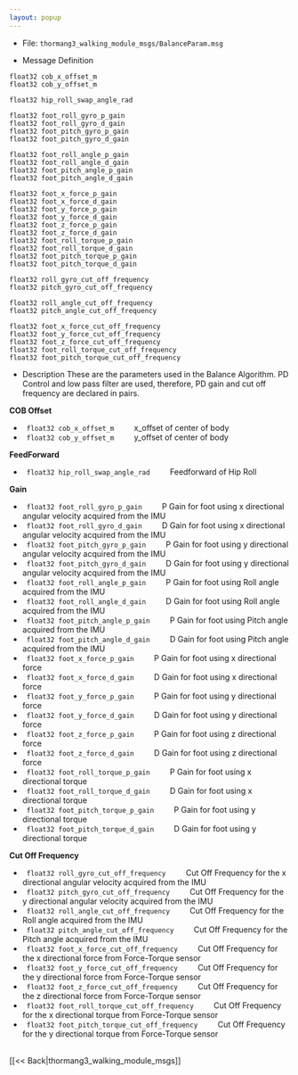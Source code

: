 ```yaml
---
layout: popup
---
```


- File: `thormang3_walking_module_msgs/BalanceParam.msg`

- Message Definition
 ```
 float32 cob_x_offset_m
 float32 cob_y_offset_m

 float32 hip_roll_swap_angle_rad

 float32 foot_roll_gyro_p_gain
 float32 foot_roll_gyro_d_gain
 float32 foot_pitch_gyro_p_gain
 float32 foot_pitch_gyro_d_gain

 float32 foot_roll_angle_p_gain
 float32 foot_roll_angle_d_gain
 float32 foot_pitch_angle_p_gain
 float32 foot_pitch_angle_d_gain

 float32 foot_x_force_p_gain
 float32 foot_x_force_d_gain
 float32 foot_y_force_p_gain
 float32 foot_y_force_d_gain
 float32 foot_z_force_p_gain
 float32 foot_z_force_d_gain
 float32 foot_roll_torque_p_gain
 float32 foot_roll_torque_d_gain
 float32 foot_pitch_torque_p_gain
 float32 foot_pitch_torque_d_gain

 float32 roll_gyro_cut_off_frequency
 float32 pitch_gyro_cut_off_frequency

 float32 roll_angle_cut_off_frequency
 float32 pitch_angle_cut_off_frequency

 float32 foot_x_force_cut_off_frequency
 float32 foot_y_force_cut_off_frequency
 float32 foot_z_force_cut_off_frequency
 float32 foot_roll_torque_cut_off_frequency
 float32 foot_pitch_torque_cut_off_frequency
 ```

- Description
These are the parameters used in the Balance Algorithm.
PD Control and low pass filter are used, therefore, PD gain and cut off frequency are declared in pairs.

**COB Offset**
* ` float32 cob_x_offset_m`
&emsp;&emsp; x_offset of center of body
* ` float32 cob_y_offset_m`
&emsp;&emsp; y_offset of center of body


**FeedForward**
* ` float32 hip_roll_swap_angle_rad`
&emsp;&emsp; Feedforward of Hip Roll


**Gain**
* ` float32 foot_roll_gyro_p_gain`
&emsp;&emsp; P Gain for foot using x directional angular velocity acquired from the IMU
* ` float32 foot_roll_gyro_d_gain`
&emsp;&emsp; D Gain for foot using x directional angular velocity acquired from the IMU
* ` float32 foot_pitch_gyro_p_gain`
&emsp;&emsp; P Gain for foot using y directional angular velocity acquired from the IMU
* ` float32 foot_pitch_gyro_d_gain`
&emsp;&emsp; D Gain for foot using y directional angular velocity acquired from the IMU
* ` float32 foot_roll_angle_p_gain`
&emsp;&emsp; P Gain for foot using Roll angle acquired from the IMU
* ` float32 foot_roll_angle_d_gain`
&emsp;&emsp; D Gain for foot using Roll angle acquired from the IMU
* ` float32 foot_pitch_angle_p_gain`
&emsp;&emsp; P Gain for foot using Pitch angle acquired from the IMU
* ` float32 foot_pitch_angle_d_gain`
&emsp;&emsp; D Gain for foot using Pitch angle acquired from the IMU
* ` float32 foot_x_force_p_gain`
&emsp;&emsp; P Gain for foot using x directional force
* ` float32 foot_x_force_d_gain`
&emsp;&emsp; D Gain for foot using x directional force
* ` float32 foot_y_force_p_gain`
&emsp;&emsp; P Gain for foot using y directional force
* ` float32 foot_y_force_d_gain`
&emsp;&emsp; D Gain for foot using y directional force
* ` float32 foot_z_force_p_gain`
&emsp;&emsp; P Gain for foot using z directional force
* ` float32 foot_z_force_d_gain`
&emsp;&emsp; D Gain for foot using z directional force
* ` float32 foot_roll_torque_p_gain`
&emsp;&emsp; P Gain for foot using x directional torque
* ` float32 foot_roll_torque_d_gain`
&emsp;&emsp; D Gain for foot using x directional torque
* ` float32 foot_pitch_torque_p_gain`
&emsp;&emsp; P Gain for foot using y directional torque
* ` float32 foot_pitch_torque_d_gain`
&emsp;&emsp; D Gain for foot using y directional torque


**Cut Off Frequency**
* ` float32 roll_gyro_cut_off_frequency`
&emsp;&emsp; Cut Off Frequency for the x directional angular velocity acquired from the IMU
* ` float32 pitch_gyro_cut_off_frequency`
&emsp;&emsp; Cut Off Frequency for the y directional angular velocity acquired from the IMU
* ` float32 roll_angle_cut_off_frequency`
&emsp;&emsp; Cut Off Frequency for the Roll angle acquired from the IMU
* ` float32 pitch_angle_cut_off_frequency`
&emsp;&emsp; Cut Off Frequency for the Pitch angle acquired from the IMU
* ` float32 foot_x_force_cut_off_frequency`
&emsp;&emsp; Cut Off Frequency for the x directional force from Force-Torque sensor
* ` float32 foot_y_force_cut_off_frequency`
&emsp;&emsp; Cut Off Frequency for the y directional force from Force-Torque sensor
* ` float32 foot_z_force_cut_off_frequency`
&emsp;&emsp; Cut Off Frequency for the z directional force from Force-Torque sensor
* ` float32 foot_roll_torque_cut_off_frequency`
&emsp;&emsp; Cut Off Frequency for the x directional torque from Force-Torque sensor
* ` float32 foot_pitch_torque_cut_off_frequency`
&emsp;&emsp; Cut Off Frequency for the y directional torque from Force-Torque sensor


<br>
[[&lt;&lt; Back|thormang3_walking_module_msgs]]

